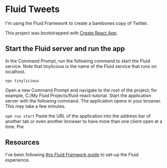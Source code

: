 # Fluid Tweets

I'm using the Fluid Framework to create a barebones copy of Twitter.

This project was bootstrapped with [Create React App](https://github.com/facebook/create-react-app).

## Start the Fluid server and run the app

In the Command Prompt, run the following command to start the Fluid service. Note that tinylicious is the name of the Fluid service that runs on localhost.

`npx tinylicious`

Open a new Command Prompt and navigate to the root of the project; for example, C:/My Fluid Projects/fluid-react-tutorial. Start the application server with the following command. The application opens in your browser. This may take a few minutes.

`npm run start`
Paste the URL of the application into the address bar of another tab or even another browser to have more than one client open at a time. Pre

## Resources

I've been following [this Fluid Framwork guide](https://fluidframework.com/docs/recipes/react/) to set-up the Fluid experience.
